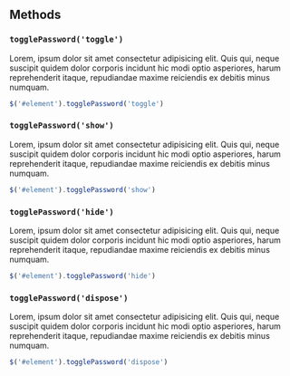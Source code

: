 ## Methods

### `togglePassword('toggle')`

Lorem, ipsum dolor sit amet consectetur adipisicing elit. Quis qui, neque suscipit quidem dolor corporis incidunt hic modi optio asperiores, harum reprehenderit itaque, repudiandae maxime reiciendis ex debitis minus numquam.

```js
$('#element').togglePassword('toggle')
```

### `togglePassword('show')`

Lorem, ipsum dolor sit amet consectetur adipisicing elit. Quis qui, neque suscipit quidem dolor corporis incidunt hic modi optio asperiores, harum reprehenderit itaque, repudiandae maxime reiciendis ex debitis minus numquam.

```js
$('#element').togglePassword('show')
```

### `togglePassword('hide')`

Lorem, ipsum dolor sit amet consectetur adipisicing elit. Quis qui, neque suscipit quidem dolor corporis incidunt hic modi optio asperiores, harum reprehenderit itaque, repudiandae maxime reiciendis ex debitis minus numquam.

```js
$('#element').togglePassword('hide')
```

### `togglePassword('dispose')`

Lorem, ipsum dolor sit amet consectetur adipisicing elit. Quis qui, neque suscipit quidem dolor corporis incidunt hic modi optio asperiores, harum reprehenderit itaque, repudiandae maxime reiciendis ex debitis minus numquam.

```js
$('#element').togglePassword('dispose')
```
